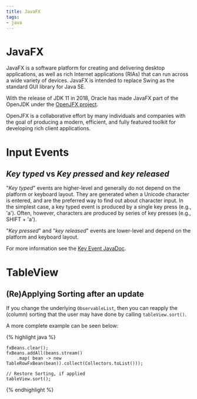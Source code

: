 ```yaml
---
title: JavaFX
tags:
- java
---
```


# JavaFX

JavaFX is a software platform for creating and delivering desktop applications, as well as rich Internet applications (RIAs) that can run across a wide variety of devices. JavaFX is intended to replace Swing as the standard GUI library for Java SE.

With the release of JDK 11 in 2018, Oracle has made JavaFX part of the OpenJDK under the [OpenJFX project](https://openjfx.io/).

OpenJFX is a collaborative effort by many individuals and companies with the goal of producing a modern, efficient, and fully featured toolkit for developing rich client applications.

# Input Events

## *Key typed* vs *Key pressed* and *key released*

"*Key typed*" events are higher-level and generally do not depend on the platform or keyboard layout. They are generated when a Unicode character is entered, and are the preferred way to find out about character input. In the simplest case, a key typed event is produced by a single key press (e.g., 'a'). Often, however, characters are produced by series of key presses (e.g., SHIFT + 'a').

"*Key pressed*" and "*key released*" events are lower-level and depend on the platform and keyboard layout.

For more information see the [Key Event JavaDoc](https://docs.oracle.com/javase/8/javafx/api/javafx/scene/input/KeyEvent.html).


# TableView

## (Re)Applying Sorting after an update

If you change the underlying ```ObservableList```, then you can reapply the (column) sorting that the user may have done by calling ```tableView.sort()```.

A more complete example can be seen below:

{% highlight java %}

    fxBeans.clear();
    fxBeans.addAll(beans.stream()
        .map( bean -> new TableRowFxBean(bean)).collect(Collectors.toList()));
    
    // Restore Sorting, if applied
    tableView.sort();
{% endhighlight %}

